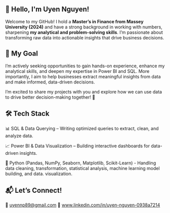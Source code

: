 
## 👋 Hello, I'm Uyen Nguyen!

Welcome to my GitHub! I hold a **Master’s in Finance from Massey University (2024)** and have a strong background in working with numbers, sharpening **my analytical and problem-solving skills**. I’m passionate about transforming raw data into actionable insights that drive business decisions.

## 🎯 My Goal
I’m actively seeking opportunities to gain hands-on experience, enhance my analytical skills, and deepen my expertise in Power BI and SQL. More importantly, I aim to help businesses extract meaningful insights from data and make informed, data-driven decisions.

I’m excited to share my projects with you and explore how we can use data to drive better decision-making together! 🚀

## 🛠️ Tech Stack
📊 SQL & Data Querying – Writing optimized queries to extract, clean, and analyze data.

📈 Power BI & Data Visualization – Building interactive dashboards for data-driven insights.

🤖 Python (Pandas, NumPy, Seaborn, Matplotlib, Scikit-Learn) - Handling data cleaning, transformation, statistical analysis, machine learning model building, and data. visualization.


## 📬 Let’s Connect!
📧 uyennp89@gmail.com
📍 www.linkedin.com/in/uyen-nguyen-0938a7214


